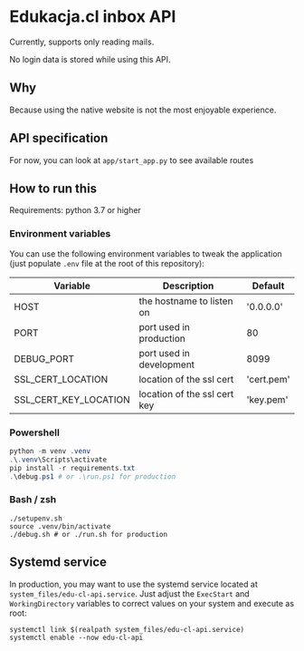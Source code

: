 # Edukacja.cl inbox API

Currently, supports only reading mails.

No login data is stored while using this API.

## Why
Because using the native website is not the most enjoyable experience.

## API specification
For now, you can look at `app/start_app.py` to see available routes

## How to run this
Requirements: python 3.7 or higher
### Environment variables
You can use the following environment variables to tweak the application (just populate `.env` file at the root of this repository):

| Variable | Description | Default |
| --- | --- | --- |
| HOST | the hostname to listen on | '0.0.0.0' |
| PORT | port used in production | 80 |
| DEBUG_PORT | port used in development | 8099 |
| SSL_CERT_LOCATION | location of the ssl cert | 'cert.pem' |
| SSL_CERT_KEY_LOCATION | location of the ssl cert key | 'key.pem' |

### Powershell
```powershell
python -m venv .venv
.\.venv\Scripts\activate
pip install -r requirements.txt
.\debug.ps1 # or .\run.ps1 for production
```
### Bash / zsh
```shell
./setupenv.sh
source .venv/bin/activate
./debug.sh # or ./run.sh for production
```

## Systemd service
In production, you may want to use the systemd service located at `system_files/edu-cl-api.service`.
Just adjust the `ExecStart` and  `WorkingDirectory` variables to correct values on your system and execute as root:
```shell
systemctl link $(realpath system_files/edu-cl-api.service)
systemctl enable --now edu-cl-api
```
